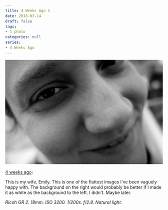 ```yaml
---
title: 4 Weeks Ago 1
date: 2018-03-14
draft: false
tags:
- 1 photo
categories: null
series:
- 4 Weeks Ago
---
```

![4 Weeks 1](4weeks1.jpg)

[4 weeks ago](https://light-transmuter.netlify.com/posts/4weeks/):

This is my wife, Emily. This is one of the flattest images I've been vaguely happy with. The background on the right would probably be better if I made it as white as the background to the left. I didn't. Maybe later.

*Ricoh GR 2. 18mm. ISO 3200. 1/200s. f/2.8. Natural light.*

